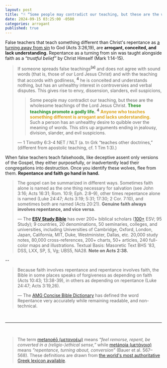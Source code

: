 ```yaml
---
layout: post
title: "🃏 “Some people may contradict our teaching, but these are the wholesome teachings of the Lord Jesus Christ. These teachings promote a godly life. Anyone who teaches something different is arrogant and lacks understanding.” — The Apostle Paul"
date: 2024-09-15 03:25:00 -0500
categories: arrogant
published: true
---
```


False teachers that teach something different than Christ's repentance as [a turning away from sin](https://sevenshepherd.github.io/repent-means-turn/) to God (Acts 3:26,19), are **arrogant, conceited, and lack understanding.** Repentance as a turning from sin was taught alongside faith as a *&ldquo;trustful belief&rdquo;* by Christ Himself (Mark 1:14-15).

<!-- the Apostle Paul revealed that repentance is produced from godly sorrow (2Cor 7:10), and Jude reveals that we should hate sin but remain merciful to the sinner (Jude 23). -->

> If someone spreads false teachings<sup style="font-weight:bold;">[a]</sup> and does not agree with sound words (that is, those of our Lord Jesus Christ) and with the teaching that accords with godliness, <sup style="font-weight:bold;">4</sup> he is conceited and understands nothing, but has an unhealthy interest in controversies and verbal disputes. This gives rise to envy, dissension, slanders, evil suspicions,
>> Some people may contradict our teaching, but these are the wholesome teachings of the Lord Jesus Christ. <span style="font-weight:bold;color:ForestGreen;">These teachings promote a godly life.</span> <sup style="font-weight:bold;">4</sup> <span style="font-weight:bold;color:GoldenRod;">Anyone who teaches something different is arrogant and lacks understanding.</span> Such a person has an unhealthy desire to quibble over the meaning of words. This stirs up arguments ending in jealousy, division, slander, and evil suspicions.
>
> &mdash; 1 Timothy 6:3-4 NET / NLT (a. tn Grk “teaches other doctrines,” (different from apostolic teaching, cf. 1 Tim 1:3).)

When false teachers teach falsehoods, like deceptive assent only versions of the Gospel, they either purposefully, or inadvertently lead their congregations into destruction. Once you identify these wolves, flee from them. **Repentance and faith go hand in hand.**

> The gospel can be summarized in different ways. Sometimes faith alone is named as the one thing necessary for salvation (see John 3:16; Acts 16:31; Rom. 10:9; Eph. 2:8–9), other times repentance alone is named (Luke 24:47; Acts 3:19; 5:31; 17:30; 2 Cor. 7:10), and sometimes both are named (Acts 20:21). **Genuine faith always involves repentance, and vice versa**. 
>
> &mdash; The [**ESV Study Bible**]() has over 200+ biblical scholars ([100+](https://www.esv.org/translation/) ESV; 95 Study); 9 countries, 20 denominations, 50 seminaries, colleges, and universities, including Universities of Cambridge, Oxford, London, Japan, California, MIT, Duke, Westminister, Dallas, etc. 20,000 study notes, 80,000 cross-references, 200+ charts, 50+ articles, 240 full-color maps and illustrations. Textual Basis: Masoretic Text BHS '83, DSS, LXX, SP, S, Vg; UBS5, NA28. **Note on Acts 2:38.**

--

> Because faith involves repentance and repentance involves faith, the Bible in some places speaks of forgiveness as depending on faith (Acts 10:43; 13:38-39), in others as depending on repentance (Luke 24:47; Acts 3:19,26). 
> 
> &mdash; The [AMG Concise Bible Dictionary]() has defined the word Repentance very accurately while remaining readable, and non-technical. 

<br>

---

<br>

> The term [metanoéō (μετανοέω)](/assets/images/greek/metanoeo.png) means *“feel remorse, repent, be converted in a (religio-)ethical sense,”* while [metánoia (μετάνοια)](/assets/images/greek/metanoia.png) means *“repentance, turning about, conversion”* (Bauer et al. 567–568). These definitions are drawn from [the world's most authoritative Greek lexicon available](https://sevenshepherd.github.io/repentance/#BDAG).

<script>
    var refTagger = {
        settings: {
            bibleVersion: 'NLT'
        }
    }; 

    (function(d, t) {
        var n=d.querySelector('[nonce]');
        refTagger.settings.nonce = n && (n.nonce||n.getAttribute('nonce'));
        var g = d.createElement(t), s = d.getElementsByTagName(t)[0];
        g.src = 'https://api.reftagger.com/v2/RefTagger.js';
        g.nonce = refTagger.settings.nonce;
        s.parentNode.insertBefore(g, s);
    }(document, 'script'));
</script>